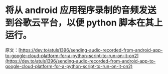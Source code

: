 # 将从 android 应用程序录制的音频发送到谷歌云平台，以便 python 脚本在其上运行。

原文：[https://dev.to/atuls1396/sending-audio-recorded-from-android-app-to-google-cloud-platform-for-a-python-script-to-run-on-it-on2](https://dev.to/atuls1396/sending-audio-recorded-from-android-app-to-google-cloud-platform-for-a-python-script-to-run-on-it-on2)